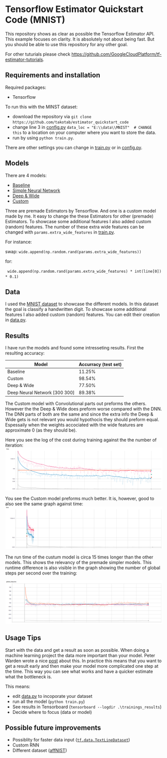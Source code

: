 # Tensorflow Estimator Quickstart Code (MNIST)
This repository shows as clear as possible the Tensorflow Estimator API. This example focuses on clarity. It is absolutely not about being fast. But you should be able to use this repository for any other goal.

For other tuturials please check https://github.com/GoogleCloudPlatform/tf-estimator-tutorials. 

## Requirements and installation

Required packages:

- Tensorflow

To run this with the MINST dataset:
 - download the repository via `git clone https://github.com/takotab/estimator_quickstart_code`
 - change line 3 in [config.py](config.py) `data_loc = "E:\\data\\MNIST"  # CHANGE this` to a location on your computer where you want to store the data. 
 - run by using `python train.py`. 
 
There are other settings you can change in [train.py](train.py) or in [config.py](config.py).

## Models

There are 4 models:

- [Baseline](https://www.tensorflow.org/api_docs/python/tf/estimator/BaselineClassifier)
- [Simple Neural Network](https://www.tensorflow.org/api_docs/python/tf/estimator/DNNClassifier)
- [Deep & Wide](https://www.tensorflow.org/api_docs/python/tf/estimator/DNNLinearCombinedClassifier)
- [Custom](modelclass/model.py)

Three are premade Estimators by Tensorflow. And one is a custom model made by me. It easy to change the these Estimators for other (premade) Estimators.  To showcase some additional features I also added custom (random) features. The number of these extra wide features can be changed with `params.extra_wide_features` in [train.py](train.py). 

For instance:

swap: 
`wide.append(np.random.rand(params.extra_wide_features))` 

for:

` wide.append(np.random.rand(params.extra_wide_features) * int(line[0]) * 0.1)`


## Data

I used the [MNIST dataset](http://yann.lecun.com/exdb/mnist/) to showcase the different models. In this dataset the goal is classify a handwritten digit. To showcase some additional features I also added custom (random) features. You can edit their creation in [data.py](dataclass/data.py).

## Results

I have run the models and found some intresseting results. First the resulting accuracy:

| Model                         | Accurracy (test set) |
| ----------------------------- | -------------------- |
| Baseline                      | 11.25%               |
| Custom                        | 98.54%               |
| Deep & Wide                   | 77.50%               |
| Deep Neural Network [300 300] | 89.38%               |

The Custom model with Convolutional parts out preforms the others. However the the Deep & Wide does preform worse compared with the DNN. The DNN parts of both are the same and since the extra info the Deep & Wide gets is not relevant you would hypothocis they should preform equal. Espessaily when the weights accociated with the wide features are approximate 0 (as they should be).

Here you see the log of the cost during training against the the number of iteration:
![loss.png](loss.png)

You see the Custom model preforms much better. It is, however, good to also see the same graph against time:
![loss_time.png](loss_time.png)

The run time of the custum model is circa 15 times longer than the other models. This shows the relevancy of the premade simpler models. This runtime difference is also visible in the graph showing the number of global steps per second over the training:

![global_step_time.png](global_step_sec.png)

## Usage Tips

Start with the data and get a result as soon as possible.  When doing a machine learning project the data more important than your model. Peter Warden wrote a nice [post](https://petewarden.com/2018/05/28/why-you-need-to-improve-your-training-data-and-how-to-do-it/) about this. In practice this means that you want to get a result early and then make your model more complicated one step at the time. This way you can see what works and have a quicker estimate what the bottleneck is.

This means:
- edit [data.py](data.py) to incoporate your dataset
- run all the model (`python train.py`)
- See results in Tensorboard (`tensorboard --logdir .\trainings_results`)
- Decide where to focus (data or model)

## Possible future improvements

- Possiblity for faster data input ([`tf.data.TextLineDataset`](https://www.tensorflow.org/api_docs/python/tf/data/TextLineDataset))
- Custom RNN
- Different dataset ([affNIST](http://www.cs.toronto.edu/~tijmen/affNIST/))
